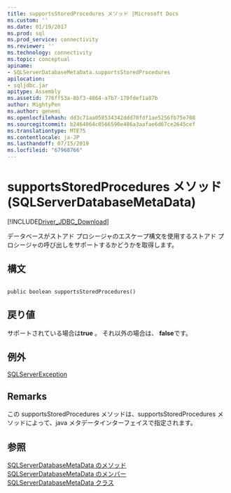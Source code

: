 ```yaml
---
title: supportsStoredProcedures メソッド |Microsoft Docs
ms.custom: ''
ms.date: 01/19/2017
ms.prod: sql
ms.prod_service: connectivity
ms.reviewer: ''
ms.technology: connectivity
ms.topic: conceptual
apiname:
- SQLServerDatabaseMetaData.supportsStoredProcedures
apilocation:
- sqljdbc.jar
apitype: Assembly
ms.assetid: 776ff53a-8bf3-4864-a7b7-170fdef1a87b
author: MightyPen
ms.author: genemi
ms.openlocfilehash: dd3c71aa058534342ddd70fdf1ae5256fb75e708
ms.sourcegitcommit: b2464064c0566590e486a3aafae6d67ce2645cef
ms.translationtype: MTE75
ms.contentlocale: ja-JP
ms.lasthandoff: 07/15/2019
ms.locfileid: "67968766"
---
```

# <a name="supportsstoredprocedures-method-sqlserverdatabasemetadata"></a>supportsStoredProcedures メソッド (SQLServerDatabaseMetaData)
[!INCLUDE[Driver_JDBC_Download](../../../includes/driver_jdbc_download.md)]

  データベースがストアド プロシージャのエスケープ構文を使用するストアド プロシージャの呼び出しをサポートするかどうかを取得します。  
  
## <a name="syntax"></a>構文  
  
```  
  
public boolean supportsStoredProcedures()  
```  
  
## <a name="return-value"></a>戻り値  
 サポートされている場合は**true** 。 それ以外の場合は、 **false**です。  
  
## <a name="exceptions"></a>例外  
 [SQLServerException](../../../connect/jdbc/reference/sqlserverexception-class.md)  
  
## <a name="remarks"></a>Remarks  
 この supportsStoredProcedures メソッドは、supportsStoredProcedures メソッドによって、java メタデータインターフェイスで指定されます。  
  
## <a name="see-also"></a>参照  
 [SQLServerDatabaseMetaData のメソッド](../../../connect/jdbc/reference/sqlserverdatabasemetadata-methods.md)   
 [SQLServerDatabaseMetaData のメンバー](../../../connect/jdbc/reference/sqlserverdatabasemetadata-members.md)   
 [SQLServerDatabaseMetaData クラス](../../../connect/jdbc/reference/sqlserverdatabasemetadata-class.md)  
  
  
